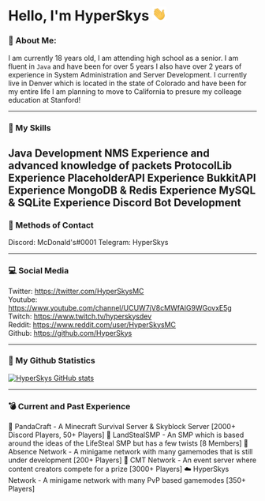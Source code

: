 # Hello, I'm HyperSkys <img src=https://raw.githubusercontent.com/HyperSkys/HyperSkys/main/assets/hi.gif width="29px">
### 💪 About Me:

I am currently 18 years old, I am attending high school as a senior. I am fluent in `Java` and have been for over 5 years I also have over 2 years of experience in System Administration and Server Development. I currently live in Denver which is located in the state of Colorado and have been for my entire life I am planning to move to California to presure my colleage education at Stanford!

---
### 🎳 My Skills
Java Development
NMS Experience and advanced knowledge of packets
ProtocolLib Experience
PlaceholderAPI Experience
BukkitAPI Experience
MongoDB & Redis Experience
MySQL & SQLite Experience
Discord Bot Development
---
### 📱 Methods of Contact

Discord: McDonald's#0001
Telegram: HyperSkys

---
### 💻 Social Media

Twitter: https://twitter.com/HyperSkysMC                                                                                                         
Youtube: https://www.youtube.com/channel/UCUW7jV8cMWfAIG9WGovxE5g                                                                                                         
Twitch: https://www.twitch.tv/hyperskysdev                                                                      
Reddit: https://www.reddit.com/user/HyperSkysMC                                   
Github: https://github.com/HyperSkys                                

---
### 🌟 My Github Statistics
[![HyperSkys GitHub stats](https://github-readme-stats.vercel.app/api?username=hyperskys&count_private=true&show_icons=true&theme=dark)](https://github.com/anuraghazra/github-readme-stats)

---
### 💣 Current and Past Experience
🐼 PandaCraft - A Minecraft Survival Server & Skyblock Server [2000+ Discord Players, 50+ Players]
🥷 LandStealSMP - An SMP which is based around the ideas of the LifeSteal SMP but has a few twists [8 Members]
🧽 Absence Network - A minigame network with many gamemodes that is still under development [200+ Players]
🎉 CMT Network - An event server where content creators compete for a prize [3000+ Players]
☁️ HyperSkys Network - A minigame network with many PvP based gamemodes [350+ Players]
